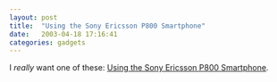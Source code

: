 ```yaml
---
layout: post
title:  "Using the Sony Ericsson P800 Smartphone"
date:   2003-04-18 17:16:41
categories: gadgets
---
```

I <i>really</i> want one of these: <a href="http://www.oreillynet.com/pub/a/wireless/2003/04/17/smartphone.html">Using the Sony Ericsson P800 Smartphone</a>. 

